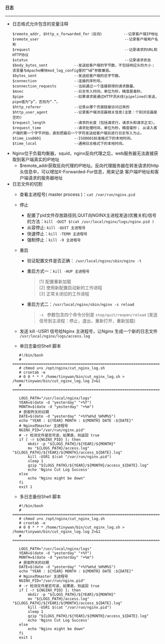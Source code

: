 
#### 日志
---
+ 日志格式允许包含的变量注释
    ```
    $remote_addr, $http_x_forwarded_for（反向）         --记录客户端IP地址
    $remote_user                                       --记录客户端用户名称
    $request                                           --记录请求的URL和HTTP协议
    $status                                            --记录请求状态
    $body_bytes_sent            --发送给客户端的字节数，不包括响应头的大小； 该变量与Apache模块mod_log_config里的“%B”参数兼容。
    $bytes_sent                 --发送给客户端的总字节数。
    $connection                 --连接的序列号。
    $connection_requests        --当前通过一个连接获得的请求数量。
    $msec                       --日志写入时间。单位为秒，精度是毫秒。
    $pipe                       --如果请求是通过HTTP流水线(pipelined)发送，pipe值为“p”，否则为“.”。
    $http_referer               --记录从哪个页面链接访问过来的
    $http_user_agent            --记录客户端浏览器相关信息(注意：个别浏览器是空的)
    $request_length             --请求的长度（包括请求行，请求头和请求正文）。
    $request_time               --请求处理时间，单位为秒，精度毫秒； 从读入客户端的第一个字节开始，直到把最后一个字符发送给客户端后进行日志写入为止。
    $time_iso8601               --ISO8601标准格式下的本地时间。
    $time_local                 --通用日志格式下的本地时间。
    ```
+ Nginx位于负载均衡器，squid，nginx反向代理之后，web服务器无法直接获取到客户端真实的IP地址 
    + $remote_addr获取反向代理的IP地址。反向代理服务器在转发请求的http头信息中，可以增加X-Forwarded-For信息，用来记录 客户端IP地址和客户端请求的服务器地址
+ 日志文件的切割 
    + 查看主进程号( master process )：`cat /var/run/nginx.pid`
    + 停止
        + 配置了pid文件存放路径则,QUIT向NGINX主进程发送(优雅关机)信号的方法：`kill -QUIT $(cat /usr/local/nginx/logs/nginx.pid )`
        + 从容停止: `kill -QUIT 主进程号`  
        + 快速停止：`kill -TERM 主进程号` 
        + 强制停止：`kill -9 主进程号`
    + 重启
        + 验证配置文件是否正确： `/usr/local/nginx/sbin/nginx -t` 
        + 重启方式一：`kill -HUP 主进程号`  
            >[1] 配置重新加载   
            >[2] 使用新配置启动新的工作进程  
            >[3] 正常关闭旧的工作进程     
            
        + 重启方式二：`/usr/local/nginx/sbin/nginx -s reload`
            > `-s ` 参数包含四个命令分别是 `stop/quit/reopen/reload` (发送信号到主进程：停止，退出，重新打开，重新加载)

     + 发送 kill -USR1 信号给Nginx 主进程号，让Nginx 生成一个新的日志文件 `/usr/local/nginx/logs/access.log`        
     + 单日志备份Shell 脚本  
     ```
        #!/bin/bash
        # ======================================================================================
        # chmod u+x /opt/nginx/cut_nginx_log.sh
        # crontab -e
        # 0 0 * * * /home/tinywan/bin/cut_nginx_log.sh > /home/tinywan/bin/cut_nginx_log.log 2>&1
        # =======================================================================================

        LOGS_PATH="/usr/local/nginx/logs"
        YEAR=$(date -d "yesterday" "+%Y")
        MONTH=$(date -d "yesterday" "+%m")
        # 获取昨天的日期
        DATE=$(date -d "yesterday" "+%Y%m%d_%H%M%S")
        echo "YEAR : ${YEAR} MONTH : ${MONTH} DATE :${DATE}"
        # Nginx的master 主进程号 
        NGINX_PID="/var/run/nginx.pid"
        # -r 检测文件是否可读，如果是，则返回 true
        if [ -r ${NGINX_PID} ]; then
            mkdir -p "${LOGS_PATH}/${YEAR}/${MONTH}"
            mv "${LOGS_PATH}/access.log" "${LOGS_PATH}/${YEAR}/${MONTH}/access_${DATE}.log"
            kill -USR1 $(cat "/var/run/nginx.pid")
            sleep 1
            gzip "${LOGS_PATH}/${YEAR}/${MONTH}/access_${DATE}.log"
            echo 'Nginx Cut Log Success'
        else
            echo "Nginx might be down"
        fi
        exit 1
     ```
     + 多日志备份Shell 脚本  
     ```
        #!/bin/bash
        # ======================================================================================
        # chmod u+x /opt/nginx/cut_nginx_log.sh
        # crontab -e
        # 0 0 * * * /home/tinywan/bin/cut_nginx_log.sh > /home/tinywan/bin/cut_nginx_log.log 2>&1
        # =======================================================================================

        LOGS_PATH="/usr/local/nginx/logs"
        YEAR=$(date -d "yesterday" "+%Y")
        MONTH=$(date -d "yesterday" "+%m")
        # 获取昨天的日期
        DATE=$(date -d "yesterday" "+%Y%m%d_%H%M%S")
        echo "YEAR : ${YEAR} MONTH : ${MONTH} DATE :${DATE}"
        # Nginx的master 主进程号 
        NGINX_PID="/var/run/nginx.pid"
        # -r 检测文件是否可读，如果是，则返回 true
        if [ -r ${NGINX_PID} ]; then
            mkdir -p "${LOGS_PATH}/${YEAR}/${MONTH}"
            mv "${LOGS_PATH}/access.log" "${LOGS_PATH}/${YEAR}/${MONTH}/access_${DATE}.log"
            kill -USR1 $(cat "/var/run/nginx.pid")
            sleep 1
            gzip "${LOGS_PATH}/${YEAR}/${MONTH}/access_${DATE}.log"
            echo 'Nginx Cut Log Success'
        else
            echo "Nginx might be down"
        fi
        exit 1
     ```



          
